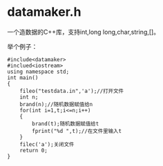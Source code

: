# datamaker.h
一个造数据的C++库，支持int,long long,char,string,[]。

举个例子：

```
#include<datamaker>
#inclued<iostream>
using namespace std;
int main()
{
	fileo("testdata.in",'a');//打开文件
	int n;
	brand(n);//随机数据赋值给n
	for(int i=1,t;i<=n;i++)
	{
		brand(t);随机数据赋值给t
		fprint("%d ",t);//在文件里输入t
	}
	filec('a');关闭文件
	return 0;
}
```


